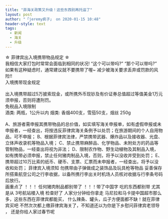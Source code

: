 ```yaml
---
title: "菲海关政策又升级！这些东西别再托运了"
layout: post
author: "「jeremy疯子」 on 2020-01-15 10:48"
header-style: text
tags:
  - 新闻
  - 海关
  - 升级
---
```


☆ 菲律宾出入境携带物品规定 ☆
<br>
我相信大家打包时常常会面临到相同的状况!
“这个可以带吗?”
“那个可以带吗?”
<br>
如果有这种疑虑时，通常建议就不要携带了喔~
减少被海关要求丢弃或罚款的风险!!
<br>
入境携带现金规定<br>
<br>
出入境携带超过5万披索现金，或所携外币现钞及有价证券总值超过等值美金1万元须申报，否则将遭刑罚。
<br>
免税品入境限制
<br>
酒类: 两瓶，1公升以内
烟类: 香烟400支，雪茄50支，烟丝 250g
<br>
<br>
A、旅游者需申报其携带物品的总价值，如实填写海关申报单，如有虚假申报或未申报者，一经查出，将按违反菲律宾海关条例予以处罚；在旅游期间的个人自用物品，可不申报；
B、根据菲律宾法律，严禁携带武器、爆炸品以及接收器、光盘、立体声收录机等物品入境；
C、禁止携带麻醉品、化学物品、未附处方的药品等管制物品，一经查出将视为非法；
D、限制农作物、野生动植物及其制品入境，如有携带必须申报，禁止任何猪肉制品入境，否则，将予以没收并受到处罚；
E、携带超过10万比索的纸币、硬币、支票、汇票而未申报者，一经查出，将予以没收和处罚；
菲律宾入境须知
勿携带由子弹做成之装饰品及玩具枪等物品
妥善保存所搭乘航空公司之行李收据，以备所携行李出关时机场人员核对收据与行李条号码后放行。
<br>
画重点了 ！！！ 任何猪肉制品都别带了 ！！！带了中国字 吃的东西都别带
尤其是从 3号航站楼入境 检查好了 人家分分钟给你拿走
马尼拉和马卡提中国超市那么多，这些东西在菲律宾都能买，
什么辣条、罐头，瓜子方便面都不缺！就在菲律宾买吧
不然次次都上缴菲律宾海关了，不知道还以为你是下乡慰问菲律宾老领导 ， 还是你给人家过春节呢
<input type="hidden" value="菲乐园提供"><br>

